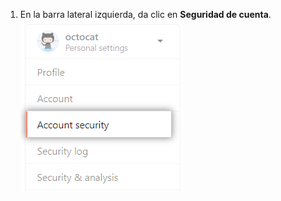 1. En la barra lateral izquierda, da clic en **Seguridad de cuenta**. ![Configuración de seguridad para la cuenta del usuario](/assets/images/help/settings/settings-sidebar-account-security.png)
